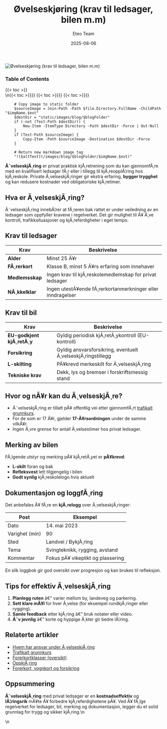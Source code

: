 ﻿---
title: "Øvelseskjøring (krav til ledsager, bilen m.m)"
date: 2025-08-06
draft: false
author: "Eteo Team"
description: "Alt du trenger å vite om privat øvelseskjøring i Norge: krav til ledsager, krav til bil, merking og praktiske råd."
categories: ["Driving Theory"]
tags: ["driving", "theory", "safety"]
featured_image: "/images/blog/ovelseskjoring/ovelseskjoring-image.svg"
---

<div class="blog-content">
  <div class="featured-image">
    <img src="/images/blog/ovelseskjoring/ovelseskjoring-image.svg" alt="Øvelseskjøring (krav til ledsager, bilen m.m)" class="img-fluid rounded">
  </div>

  <div class="toc-container mt-4 mb-4">
    <h3>Table of Contents</h3>
    {{< toc >}}
  </div>

  <div class="blog-body">\n{{< toc >}}}}
{{< toc >}}}}
{{< toc >}}}}

        
        
        # Copy image to static folder
        $sourceImage = Join-Path -Path $file.Directory.FullName -ChildPath "$imgName.$ext"
        $destDir = "static/images/blog/$blogFolder"
        if (-not (Test-Path $destDir)) {
            New-Item -ItemType Directory -Path $destDir -Force | Out-Null
        }
        if (Test-Path $sourceImage) {
            Copy-Item -Path $sourceImage -Destination $destDir -Force
        }
        
        # Return new markdown image tag
        "![$altText](/images/blog/$blogFolder/$imgName.$ext)"
    

**Ã˜velseskjÃ¸ring** er privat praktisk kjÃ¸retrening som du kan gjennomfÃ¸re med en kvalifisert ledsager fÃ¸r eller i tillegg til kjÃ¸reopplÃ¦ring hos kjÃ¸reskole. Private Ã¸velseskjÃ¸ringer gir ekstra erfaring, **bygger trygghet** og kan redusere kostnader ved obligatoriske kjÃ¸retimer.

## Hva er Ã¸velseskjÃ¸ring?

Ã˜velseskjÃ¸ring innebÃ¦rer at fÃ¸reren bak rattet er under veiledning av en ledsager som oppfyller kravene i regelverket. Det gir mulighet til Ã¥ Ã¸ve kontroll, trafikksituasjoner og kjÃ¸referdigheter i eget tempo.

## Krav til ledsager

| Krav             | Beskrivelse                                                       |
|------------------|-------------------------------------------------------------------|
| **Alder**        | Minst 25 Ã¥r                                                       |
| **FÃ¸rerkort**    | Klasse B, minst 5 Ã¥rs erfaring som innehaver                     |
| **Medlemsskap**  | Ingen krav til kjÃ¸reskolemedlemskap for privat ledsager          |
| **NÃ¸kkelklar**   | Ingen utestÃ¥ende fÃ¸rerkortanmerkninger eller inndragelser        |

## Krav til bil

| Krav                     | Beskrivelse                                                       |
|--------------------------|-------------------------------------------------------------------|
| **EU-godkjent kjÃ¸retÃ¸y** | Gyldig periodisk kjÃ¸retÃ¸ykontroll (EU-kontroll)                  |
| **Forsikring**          | Gyldig ansvarsforsikring, eventuelt Ã¸velseskjÃ¸ringstillegg       |
| **L-skilting**          | PÃ¥krevd merkeskilt for Ã¸velseskjÃ¸ring                             |
| **Tekniske krav**       | Dekk, lys og bremser i forskriftsmessig stand                     |

## Hvor og nÃ¥r kan du Ã¸velseskjÃ¸re?

* Ã˜velseskjÃ¸ring er tillatt pÃ¥ offentlig vei etter gjennomfÃ¸rt [trafikalt grunnkurs](/blogs/teori/trafikalt-grunnkurs "Trafikalt grunnkurs - Obligatorisk kurs for fÃ¸rerkort klasse B").
* For de som er 17 Ã¥r, gjelder **17-Ã¥rsordningen** under de samme vilkÃ¥r.
* Ingen Ã¸vre grense for antall Ã¸velsestimer hos privat ledsager.

## Merking av bilen

FÃ¸lgende utstyr og merking pÃ¥ kjÃ¸retÃ¸yet er **pÃ¥krevd**:

* **L-skilt** foran og bak
* **Refleksvest** lett tilgjengelig i bilen
* **Godt synlig** kjÃ¸reskolelogo hvis aktuelt

## Dokumentasjon og loggfÃ¸ring

Det anbefales Ã¥ fÃ¸re en **kjÃ¸relogg** over Ã¸velseskjÃ¸ringer:

| Post            | Eksempel                                                          |
|-----------------|-------------------------------------------------------------------|
| Dato            | 14. mai 2023                                                      |
| Varighet (min)  | 90                                                                |
| Sted            | Landvei / BykjÃ¸ring                                               |
| Tema            | Svingteknikk, rygging, avstand                                        |
| Kommentar       | Fokus pÃ¥ vikeplikt og plassering                                   |

En slik loggbok gir god oversikt over progresjon og kan brukes til refleksjon.

## Tips for effektiv Ã¸velseskjÃ¸ring

1. **Planlegg ruten** â€“ varier mellom by, landeveg og parkering.
2. **Sett klare mÃ¥l** for hver Ã¸velse (for eksempel rundkjÃ¸ringer eller rygging).
3. **Samle feedback** etter kjÃ¸ring â€“ bruk notater eller video.
4. **Ã˜v jevnlig** â€“ korte og hyppige Ã¸kter gir bedre lÃ¦ring.

## Relaterte artikler
- [Hvem har ansvar under Ã¸velseskjÃ¸ring](/blogs/teori/hvem-har-ansvar-under-ovelseskjoring "Hvem har ansvar under Ã¸velseskjÃ¸ring (lÃ¥n, forsvarlig stand, forskriftsmessig stand m.m)")
- [Trafikalt grunnkurs](/blogs/teori/trafikalt-grunnkurs "Trafikalt grunnkurs - Obligatorisk kurs for fÃ¸rerkort klasse B")
- [Forerkortklasser (oversikt)](/blogs/teori/forerkortklasser-oversikt "FÃ¸rerkortklasser (oversikt): Oversikt over alle fÃ¸rerkortklasser i Norge")
- [OppkjÃ¸ring](/blogs/teori/oppkjoring "OppkjÃ¸ring - Guide til praktisk kjÃ¸reprÃ¸ve for fÃ¸rerkort i bil")
- [Forerkort, vognkort og forsikring](/blogs/teori/forerkort-vognkort-og-forsikring "FÃ¸rerkort, vognkort og forsikring - NÃ¸dvendige dokumenter for lovlig kjÃ¸ring")

## Oppsummering

**Ã˜velseskjÃ¸ring** med privat ledsager er en **kostnadseffektiv** og **lÃ¦ringsrik** mÃ¥te Ã¥ forbedre kjÃ¸referdighetene pÃ¥. Ved Ã¥ fÃ¸lge regelverket for ledsager, bil, merking og dokumentasjon, legger du et solid grunnlag for trygg og sikker kjÃ¸ring.\n  </div>\n</div>